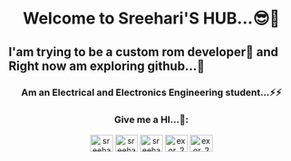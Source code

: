 <html>
<body>  
<h1 align="center">Welcome to Sreehari'S HUB...😎🙌</h1>

<h2>I'am trying to be a custom rom developer🙈 and Right now am exploring github...🤖</h2>

<h3 align="center">Am an Electrical and Electronics Engineering student...⚡⚡</h3>
  
<h3 align="center">Give me a HI...🙌:</h3>
<p align="center">
<a href="https://twitter.com/sreehar32118803" target="blank"><img align="center" src="https://raw.githubusercontent.com/rahuldkjain/github-profile-readme-generator/master/src/images/icons/Social/twitter.svg" alt="sreehar32118803" height="30" width="40" /></a>
<a href="https://linkedin.com/in/sreehari-s-4115841aa" target="blank"><img align="center" src="https://raw.githubusercontent.com/rahuldkjain/github-profile-readme-generator/master/src/images/icons/Social/linked-in-alt.svg" alt="sreehari-s-4115841aa" height="30" width="40" /></a>
<a href="https://fb.com/sreehari.satheesan.5" target="blank"><img align="center" src="https://raw.githubusercontent.com/rahuldkjain/github-profile-readme-generator/master/src/images/icons/Social/facebook.svg" alt="sreehari.satheesan.5" height="30" width="40" /></a>
<a href="https://instagram.com/exor_2000" target="blank"><img align="center" src="https://raw.githubusercontent.com/rahuldkjain/github-profile-readme-generator/master/src/images/icons/Social/instagram.svg" alt="exor_2000" height="30" width="40" /></a>
<a href="https://t.me/exor_2000/" target="blank"><img align="center" src="https://cdn-icons.flaticon.com/png/512/3670/premium/3670070.png?token=exp=1643695280~hmac=35d42b64576fd55143dc5c451e4148e9" alt="exor_2000" height="30" width="40" /></a>  

  
</p>


  

  </body>
  </html>
